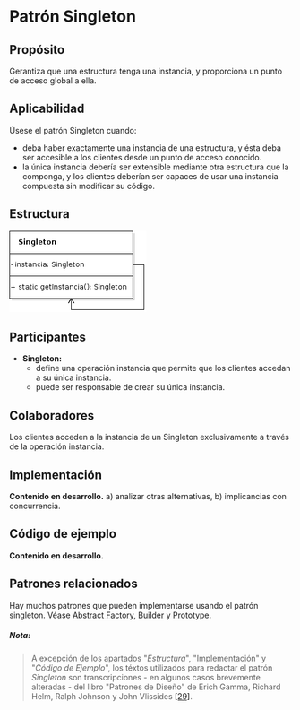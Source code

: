 # Patrón Singleton

## Propósito

Gerantiza que una estructura tenga una instancia, y proporciona un punto de acceso global a ella.

## Aplicabilidad

Úsese el patrón Singleton cuando:
* deba haber exactamente una instancia de una estructura, y ésta deba ser accesible a los clientes desde un punto de acceso conocido.
* la única instancia debería ser extensible mediante otra estructura que la componga, y los clientes deberían ser capaces de usar una instancia compuesta sin modificar su código.

## Estructura

![](/assets/uml/singleton.png)

## Participantes

* **Singleton:**
  * define una operación instancia que permite que los clientes accedan a su única instancia.
  * puede ser responsable de crear su única instancia.

## Colaboradores

Los clientes acceden a la instancia de un Singleton exclusivamente a través de la operación instancia.

## Implementación

**Contenido en desarrollo.** a) analizar otras alternativas, b) implicancias con concurrencia.

## Código de ejemplo

**Contenido en desarrollo.**

## Patrones relacionados

Hay muchos patrones que pueden implementarse usando el patrón singleton. Véase [Abstract Factory](/patrones/creacionales/abstractfactory.md), [Builder](/patrones/creacionales/builder.md) y [Prototype](/patrones/creacionales/prototype.md).

##### Nota:
> A excepción de los apartados "_Estructura_", "Implementación" y "_Código de Ejemplo_", los téxtos utilizados para redactar el patrón _Singleton_ son transcripciones - en algunos casos brevemente alteradas - del libro "Patrones de Diseño" de Erich Gamma, Richard Helm, Ralph Johnson y John Vlissides [\[29\]](/recursos.md).
